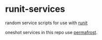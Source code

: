 # runit-services

random service scripts for use with [runit](http://smarden.org/runit/index.html)

oneshot services in this repo use [permafrost](https://github.com/faithanalog/permafrost).
